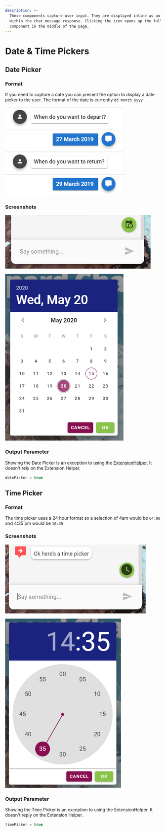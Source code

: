 ```yaml
---
description: >-
  These components capture user input. They are displayed inline as an icon
  within the chat message response. Clicking the icon opens up the full
  component in the middle of the page.
---
```


# Date & Time Pickers

## Date Picker

### Format

If you need to capture a date you can present the option to display a date picker to the user. The format of the date is currently `dd month yyyy`

![Date Format](../.gitbook/assets/date-picker-format.jpg)

### Screenshots

![](../.gitbook/assets/leopard-09%20%281%29.png)

![](../.gitbook/assets/leopard-06.png)

### Output Parameter

Showing the Date Picker is an exception to using the [ExtensionHelper](). It doesn't rely on the Extension Helper.

```groovy
datePicker = true
```

## Time Picker

### Format

The time picker uses a 24 hour format so a selection of 4am would be `04:00` and 4:35 pm would be `16:35`

### Screenshots

![](../.gitbook/assets/leopard-11.png)

![](../.gitbook/assets/leopard-10%20%281%29.png)

### Output Parameter

Showing the Time Picker is an exception to using the ExtensionHelper. It doesn't reply on the Extension Helper.

```groovy
timePicker = true
```



